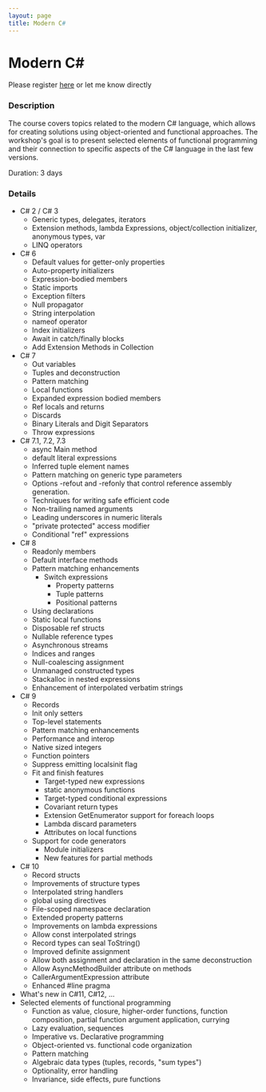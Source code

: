 ```yaml
---
layout: page
title: Modern C#
---
```

# Modern C\#

Please register [here](https://www.comarch.pl/szkolenia/programowanie/net-c/nowoczesny-c/) or let me know directly

### Description

The course covers topics related to the modern C# language, which allows for creating solutions using object-oriented and functional approaches. The workshop's goal is to present selected elements of functional programming and their connection to specific aspects of the C# language in the last few versions.

Duration: 3 days

### Details

- C# 2 / C# 3
  - Generic types, delegates, iterators
  - Extension methods, lambda Expressions, object/collection initializer, anonymous types, var
  - LINQ operators
- C# 6
  - Default values for getter-only properties
  - Auto-property initializers
  - Expression-bodied members
  - Static imports
  - Exception filters
  - Null propagator
  - String interpolation
  - nameof operator
  - Index initializers
  - Await in catch/finally blocks
  - Add Extension Methods in Collection
- C# 7
  - Out variables
  - Tuples and deconstruction
  - Pattern matching
  - Local functions
  - Expanded expression bodied members
  - Ref locals and returns
  - Discards
  - Binary Literals and Digit Separators
  - Throw expressions
- C# 7.1, 7.2, 7.3
  - async Main method
  - default literal expressions
  - Inferred tuple element names
  - Pattern matching on generic type parameters
  - Options -refout and -refonly that control reference assembly generation.
  - Techniques for writing safe efficient code
  - Non-trailing named arguments
  - Leading underscores in numeric literals
  - "private protected" access modifier
  - Conditional "ref" expressions
- C# 8
  - Readonly members
  - Default interface methods
  - Pattern matching enhancements
    - Switch expressions
      - Property patterns
      - Tuple patterns
      - Positional patterns
  - Using declarations
  - Static local functions
  - Disposable ref structs
  - Nullable reference types
  - Asynchronous streams
  - Indices and ranges
  - Null-coalescing assignment
  - Unmanaged constructed types
  - Stackalloc in nested expressions
  - Enhancement of interpolated verbatim strings
- C# 9
  - Records
  - Init only setters
  - Top-level statements
  - Pattern matching enhancements
  - Performance and interop
  - Native sized integers
  - Function pointers
  - Suppress emitting localsinit flag
  - Fit and finish features
    - Target-typed new expressions
    - static anonymous functions
    - Target-typed conditional expressions
    - Covariant return types
    - Extension GetEnumerator support for foreach loops
    - Lambda discard parameters
    - Attributes on local functions
  - Support for code generators
    - Module initializers
    - New features for partial methods
- C# 10
  - Record structs
  - Improvements of structure types
  - Interpolated string handlers
  - global using directives
  - File-scoped namespace declaration
  - Extended property patterns
  - Improvements on lambda expressions
  - Allow const interpolated strings
  - Record types can seal ToString()
  - Improved definite assignment
  - Allow both assignment and declaration in the same deconstruction
  - Allow AsyncMethodBuilder attribute on methods
  - CallerArgumentExpression attribute
  - Enhanced #line pragma
- What's new in C#11, C#12, ...
- Selected elements of functional programming
  - Function as value, closure, higher-order functions, function composition, partial function argument application, currying
  - Lazy evaluation, sequences
  - Imperative vs. Declarative programming
  - Object-oriented vs. functional code organization
  - Pattern matching
  - Algebraic data types (tuples, records, "sum types")
  - Optionality, error handling
  - Invariance, side effects, pure functions
